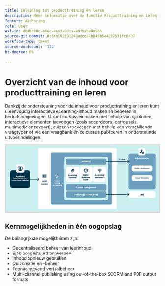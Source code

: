 ```yaml
---
title: Inleiding tot producttraining en leren
description: Meer informatie over de functie Producttraining en Leren in Adobe Experience Manager Guides.
feature: Authoring
role: User
exl-id: d00bc88c-e6ec-4aa3-971a-e9fbabe9a965
source-git-commit: 0c3cb192391248adcca4b845b5e4237531fc0ab7
workflow-type: tm+mt
source-wordcount: '120'
ht-degree: 0%

---
```


# Overzicht van de inhoud voor producttraining en leren

Dankzij de ondersteuning voor de inhoud voor producttraining en leren kunt u eenvoudig interactieve eLearning-inhoud maken en beheren in bedrijfsomgevingen. U kunt cursussen maken met behulp van sjablonen, interactieve elementen toevoegen (zoals accordeons, carrousels, multimedia enzovoort), quizzen toevoegen met behulp van verschillende vraagtypen of via een vraagbank en de cursus publiceren in ondersteunde uitvoerindelingen.

![](assets/learning-and-training-content-components-new.png)

## Kernmogelijkheden in één oogopslag

De belangrijkste mogelijkheden zijn:

- Gecentraliseerd beheer van leerinhoud
- Sjabloongestuurd ontwerpen
- Inhoud opnieuw gebruiken
- Quizcreatie en -beheer
- Toonaangevend vertaalbeheer
- Multi-channel publishing using out-of-the-box SCORM and PDF output formats
